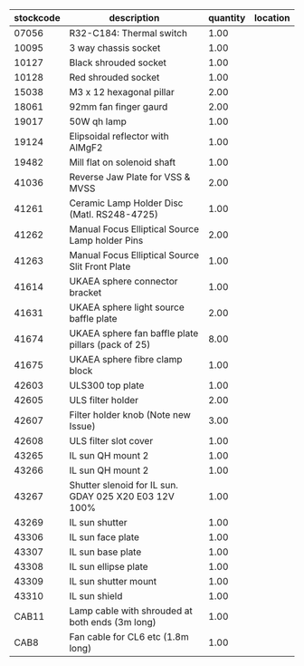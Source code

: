 |stockcode|description|quantity|location|
|---------|-----------|--------|--------|
|07056|R32-C184: Thermal switch|1.00||
|10095|3 way chassis socket|1.00||
|10127|Black shrouded socket|1.00||
|10128|Red shrouded socket|1.00||
|15038|M3 x 12 hexagonal pillar|2.00||
|18061|92mm fan finger gaurd|2.00||
|19017|50W qh lamp|1.00||
|19124|Elipsoidal reflector with AlMgF2|1.00||
|19482|Mill flat on solenoid shaft|1.00||
|41036|Reverse Jaw Plate for VSS & MVSS|2.00||
|41261|Ceramic Lamp Holder Disc (Matl.  RS248-4725)|1.00||
|41262|Manual Focus Elliptical Source Lamp holder Pins|2.00||
|41263|Manual Focus Elliptical Source Slit Front Plate|1.00||
|41614|UKAEA sphere connector bracket|1.00||
|41631|UKAEA sphere light source baffle plate|2.00||
|41674|UKAEA sphere fan baffle plate pillars (pack of 25)|8.00||
|41675|UKAEA sphere fibre clamp block|1.00||
|42603|ULS300 top plate|1.00||
|42605|ULS filter holder|2.00||
|42607|Filter holder knob (Note new Issue)|3.00||
|42608|ULS filter slot cover|1.00||
|43265|IL sun QH mount 2|1.00||
|43266|IL sun QH mount 2|1.00||
|43267|Shutter slenoid for IL sun.  GDAY 025 X20 E03 12V 100%|1.00||
|43269|IL sun shutter|1.00||
|43306|IL sun face plate|1.00||
|43307|IL sun base plate|1.00||
|43308|IL sun ellipse plate|1.00||
|43309|IL sun shutter mount|1.00||
|43310|IL sun shield|1.00||
|CAB11|Lamp cable with shrouded at both ends (3m long)|1.00||
|CAB8|Fan cable for CL6 etc (1.8m long)|1.00||
